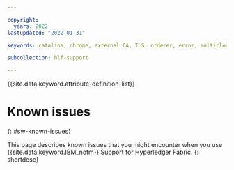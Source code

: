 ```yaml
---

copyright:
  years: 2022
lastupdated: "2022-01-31"

keywords: catalina, chrome, external CA, TLS, orderer, error, multicloud

subcollection: hlf-support

---
```


{{site.data.keyword.attribute-definition-list}}


# Known issues
{: #sw-known-issues}

This page describes known issues that you might encounter when you use {{site.data.keyword.IBM_notm}} Support for Hyperledger Fabric.
{: shortdesc}







